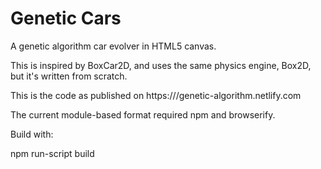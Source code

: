 Genetic Cars
==================

A genetic algorithm car evolver in HTML5 canvas.

This is inspired by BoxCar2D, and uses the same physics engine, Box2D, but it's written from scratch.

This is the code as published on https:///genetic-algorithm.netlify.com

The current module-based format required npm and browserify.

Build with:

npm run-script build

